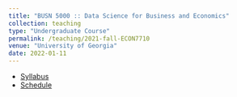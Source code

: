 ```yaml
---
title: "BUSN 5000 :: Data Science for Business and Economics"
collection: teaching
type: "Undergraduate Course"
permalink: /teaching/2021-fall-ECON7710
venue: "University of Georgia"
date: 2022-01-11
---
```


- [Syllabus](/files/syllabus.busn5000.pdf)
- [Schedule](/files/schedule.part2.pdf)